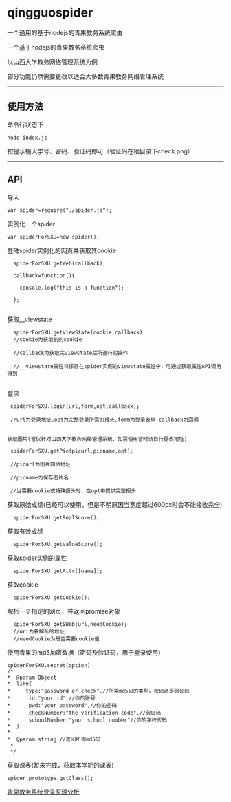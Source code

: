 # qingguospider

一个通用的基于nodejs的青果教务系统爬虫

一个基于nodejs的青果教务系统爬虫

以山西大学教务网络管理系统为例

部分功能仍然需要更改以适合大多数青果教务网络管理系统

-----------------------------------------------
## 使用方法

命令行状态下
```
node index.js
```

按提示输入学号、密码、验证码即可（验证码在根目录下check.png）

-----------------------------------------------
## API


导入
```
var spider=require("./spider.js");
```


实例化一个spider
```
var spiderForSXU=new spider();
```

登陆spider实例化的网页并获取其cookie

```
  spiderForSXU.getWeb(callback);
  
  callback=function(){
  
    console.log("this is a function");
    
  };
  
```

获取__viewstate
```
  spiderForSXU.getViewState(cookie,callback);
  //cookie为获取到的cookie
  
  //callback为获取完viewstate后所进行的操作
  
  //__viewstate属性将保存在spider实例的viewstate属性中，可通过获取属性API调用得到
  
```
  
  

登录
 ``` 
  spiderForSXU.login(url,form,opt,callback);
  
  //url为登录地址,opt为完整登录所需的报头,form为登录表单,callback为回调


获取图片(暂仅针对山西大学教务网络管理系统，如需使用暂时请自行更改地址)

  spiderForSXU.getPic(picurl,picname,opt);

  //picurl为图片网络地址

  //picname为保存图片名

  //当需要cookie或特殊报头时，在opt中提供完整报头
```  


获取原始成绩(已经可以使用，但是不明原因当宽度超过600px时会不能接收完全)
```
  spiderForSXU.getRealScore();
```

获取有效成绩
```
  spiderForSXU.getValueScore();
```
获取spider实例的属性
```
  spiderForSXU.getAttr([name]);
```


获取cookie
```
  spiderForSXU.getCookie();
```

解析一个指定的网页，并返回promise对象
```
  spiderForSXU.getSWeb(url,needCookie);  
  //url为要解析的地址  
  //needCookie为是否需要cookie值
```
使用青果的md5加密数据（密码及验证码，用于登录使用）
  ```
  spiderForSXU.secret(option)
  /*
  *  @param Object 
  *  like{
  *     type:"password or check",//所需md5码的类型，密码还是验证码
  *      id:"your id",//你的账号
  *      pwd:"your password",//你的密码
  *      checkNumber:"the verification code",//验证码
  *      schoolNumber:"your school number"//你的学校代码
  *  }
  *
  *  @param string //返回所得md5码
  *
  */
```

获取课表(暂未完成，获取本学期的课表)

```
spider.prototype.getClass();

```
[青果教务系统登录原理分析](http://www.cnblogs.com/xcxjy/p/7297797.html)
